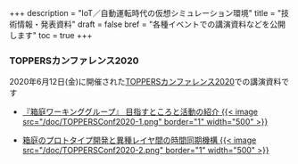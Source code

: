 +++
description = "IoT／自動運転時代の仮想シミュレーション環境"
title = "技術情報・発表資料"
draft = false
bref = "各種イベントでの講演資料などを公開します"
toc = true
+++

### TOPPERSカンファレンス2020

2020年6月12日(金)に開催された[TOPPERSカンファレンス2020](https://toppers.jp/conference2020.html)での講演資料です

- [『箱庭ワーキンググループ』 目指すところと活動の紹介
{{< image src="/doc/TOPPERSConf2020-1.png" border="1" width="500" >}}
](/hakoniwa/doc/TOPPERSConf2020-1.pdf)

- [箱庭のプロトタイプ開発と異種レイヤ間の時間同期機構
{{< image src="/doc/TOPPERSConf2020-2.png" border="1" width="500" >}}
](/hakoniwa/doc/TOPPERSConf2020-2.pdf)

